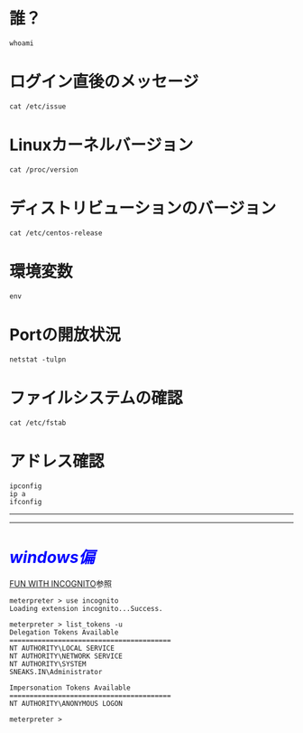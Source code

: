 
# 誰？
```
whoami
```

# ログイン直後のメッセージ
```
cat /etc/issue
```

# Linuxカーネルバージョン
```
cat /proc/version
```

# ディストリビューションのバージョン
```
cat /etc/centos-release
```

# 環境変数
```
env
```

# Portの開放状況
```
netstat -tulpn
```

# ファイルシステムの確認
```
cat /etc/fstab
```

# アドレス確認
```
ipconfig
ip a
ifconfig
```
----
----
# ***<span style="color:blue;">windows偏</span>***
[FUN WITH INCOGNITO](https://www.offensive-security.com/metasploit-unleashed/fun-incognito/)参照
```
meterpreter > use incognito 
Loading extension incognito...Success.

meterpreter > list_tokens -u
Delegation Tokens Available
========================================
NT AUTHORITY\LOCAL SERVICE
NT AUTHORITY\NETWORK SERVICE
NT AUTHORITY\SYSTEM
SNEAKS.IN\Administrator

Impersonation Tokens Available
========================================
NT AUTHORITY\ANONYMOUS LOGON

meterpreter >
```
